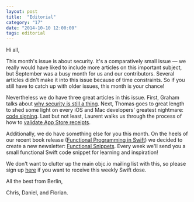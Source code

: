 ```yaml
---
layout: post
title:  "Editorial"
category: "17"
date: "2014-10-10 12:00:00"
tags: editorial
---
```


Hi all,

This month's issue is about security. It's a comparatively small issue — we really would have liked to include more articles on this important subject, but September was a busy month for us and our contributors. Several articles didn't make it into this issue because of time constraints. So if you still have to catch up with older issues, this month is your chance!
   
Nevertheless we do have three great articles in this issue. First, Graham talks about [why security is still a thing](/issue-17/why-security.html). Next, Thomas goes to great length to shed some light on every iOS and Mac developers' greatest nightmare: [code signing](/issue-17/inside-code-signing.html). Last but not least, Laurent walks us through the process of how to [validate App Store receipts](/issue-17/receipt-validation.html).
      
Additionally, we do have something else for you this month. On the heels of our recent book release ([Functional Programming in Swift](/books)) we decided to create a new newsletter: [Functional Snippets](TODO). Every week we'll send you a small functional Swift code snippet for learning and inspiration!
         
We don't want to clutter up the main objc.io mailing list with this, so please sign up [here](TODO) if you want to receive this weekly Swift dose.


All the best from Berlin,

Chris, Daniel, and Florian.
